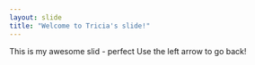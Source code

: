 ```yaml
---
layout: slide
title: "Welcome to Tricia's slide!"
---
```

This is my awesome slid - perfect
Use the left arrow to go back!
